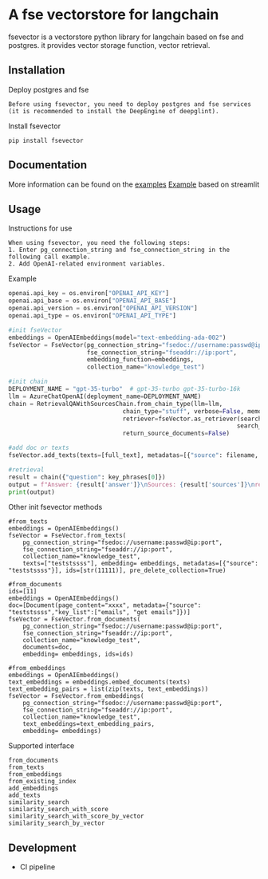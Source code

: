 # A fse vectorstore for langchain
fsevector is a vectorstore python library for langchain based on fse and postgres. it provides vector storage function, vector retrieval.

## Installation
Deploy postgres and fse
```
Before using fsevector, you need to deploy postgres and fse services (it is recommended to install the DeepEngine of deepglint).
```

Install fsevector
```console
pip install fsevector
```

## Documentation

More information can be found on the [examples](https://gitlab.deepglint.com/chenbo/fsevector/-/blob/main/examples/fsevector_fromtexts_test.py)
[Example](https://gitlab.deepglint.com/chenbo/fsevector/-/blob/main/examples/fsevector_streamlit_test.py) based on streamlit

## Usage
Instructions for use
```
When using fsevector, you need the following steps:
1. Enter pg_connection_string and fse_connection_string in the following call example.
2. Add OpenAI-related environment variables.
```

Example
```python
openai.api_key = os.environ["OPENAI_API_KEY"]
openai.api_base = os.environ["OPENAI_API_BASE"]
openai.api_version = os.environ["OPENAI_API_VERSION"]
openai.api_type = os.environ["OPENAI_API_TYPE"]

#init fseVector
embeddings = OpenAIEmbeddings(model="text-embedding-ada-002")
fseVector = FseVector(pg_connection_string="fsedoc://username:passwd@ip:port",
                      fse_connection_string="fseaddr://ip:port",
                      embedding_function=embeddings,
                      collection_name="knowledge_test")

#init chain
DEPLOYMENT_NAME = "gpt-35-turbo"  # gpt-35-turbo gpt-35-turbo-16k
llm = AzureChatOpenAI(deployment_name=DEPLOYMENT_NAME)
chain = RetrievalQAWithSourcesChain.from_chain_type(llm=llm,
                                chain_type="stuff", verbose=False, memory=None,
                                retriever=fseVector.as_retriever(search_type='similarity_score_threshold',
                                                                search_kwargs={'score_threshold': 0.3, 'k': 3}),
                                return_source_documents=False)

#add doc or texts
fseVector.add_texts(texts=[full_text], metadatas=[{"source": filename, "key_list": key_phrases}], ids=[str(idx)])    

#retrieval
result = chain({"question": key_phrases[0]})
output = f"Answer: {result['answer']}\nSources: {result['sources']}\nresult: {result}"
print(output)        
```

Other init fsevector methods
```
#from_texts
embeddings = OpenAIEmbeddings()
fseVector = FseVector.from_texts(
    pg_connection_string="fsedoc://username:passwd@ip:port",
    fse_connection_string="fseaddr://ip:port",
    collection_name="knowledge_test",
    texts=["teststssss"], embedding= embeddings, metadatas=[{"source": "teststssss"}], ids=[str(11111)], pre_delete_collection=True)

#from_documents
ids=[11]
embeddings = OpenAIEmbeddings()
doc=[Document(page_content="xxxx", metadata={"source": "teststssss","key_list":["emails", "get emails"]})]
fseVector = FseVector.from_documents(
    pg_connection_string="fsedoc://username:passwd@ip:port",
    fse_connection_string="fseaddr://ip:port",
    collection_name="knowledge_test",
    documents=doc,
    embedding= embeddings, ids=ids)

#from_embeddings
embeddings = OpenAIEmbeddings()
text_embeddings = embeddings.embed_documents(texts)
text_embedding_pairs = list(zip(texts, text_embeddings))
fseVector = FseVector.from_embeddings(
    pg_connection_string="fsedoc://username:passwd@ip:port",
    fse_connection_string="fseaddr://ip:port",
    collection_name="knowledge_test",
    text_embeddings=text_embedding_pairs,
    embedding= embeddings)
```

Supported interface
```
from_documents
from_texts
from_embeddings
from_existing_index
add_embeddings
add_texts
similarity_search
similarity_search_with_score
similarity_search_with_score_by_vector
similarity_search_by_vector
```

## Development
- CI pipeline
